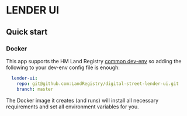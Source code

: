 # LENDER UI

## Quick start

### Docker

This app supports the HM Land Registry [common dev-env](https://github.com/LandRegistry/common-dev-env) so adding the following to your dev-env config file is enough:

```YAML
  lender-ui:
    repo: git@github.com:LandRegistry/digital-street-lender-ui.git
    branch: master
```

The Docker image it creates (and runs) will install all necessary requirements and set all environment variables for you.
